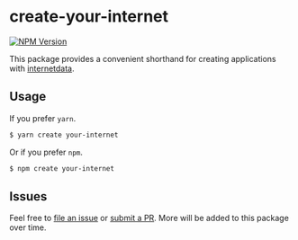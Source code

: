 # create-your-internet

[![NPM Version](https://img.shields.io/npm/v/create-your-internet)](https://www.npmjs.com/package/create-your-internet)

This package provides a convenient shorthand for creating applications with [internetdata](https://github.com/lsd-so/internetdata).

## Usage

If you prefer `yarn`.

```bash
$ yarn create your-internet
```

Or if you prefer `npm`.

```bash
$ npm create your-internet
```

## Issues

Feel free to [file an issue](https://github.com/lsd-so/create-your-internet/issues/new/choose) or [submit a PR](https://github.com/lsd-so/create-your-internet/compare). More will be added to this package over time.
